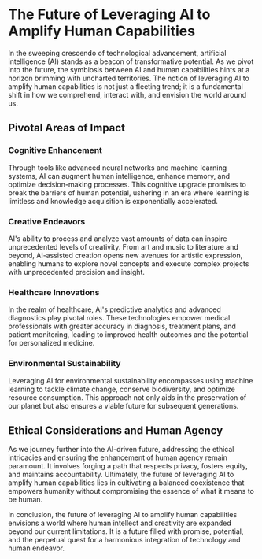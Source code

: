 # The Future of Leveraging AI to Amplify Human Capabilities

In the sweeping crescendo of technological advancement, artificial intelligence (AI) stands as a beacon of transformative potential. As we pivot into the future, the symbiosis between AI and human capabilities hints at a horizon brimming with uncharted territories. The notion of leveraging AI to amplify human capabilities is not just a fleeting trend; it is a fundamental shift in how we comprehend, interact with, and envision the world around us.

## Pivotal Areas of Impact

### Cognitive Enhancement
Through tools like advanced neural networks and machine learning systems, AI can augment human intelligence, enhance memory, and optimize decision-making processes. This cognitive upgrade promises to break the barriers of human potential, ushering in an era where learning is limitless and knowledge acquisition is exponentially accelerated.

### Creative Endeavors
AI's ability to process and analyze vast amounts of data can inspire unprecedented levels of creativity. From art and music to literature and beyond, AI-assisted creation opens new avenues for artistic expression, enabling humans to explore novel concepts and execute complex projects with unprecedented precision and insight.

### Healthcare Innovations
In the realm of healthcare, AI's predictive analytics and advanced diagnostics play pivotal roles. These technologies empower medical professionals with greater accuracy in diagnosis, treatment plans, and patient monitoring, leading to improved health outcomes and the potential for personalized medicine.

### Environmental Sustainability
Leveraging AI for environmental sustainability encompasses using machine learning to tackle climate change, conserve biodiversity, and optimize resource consumption. This approach not only aids in the preservation of our planet but also ensures a viable future for subsequent generations.

## Ethical Considerations and Human Agency
As we journey further into the AI-driven future, addressing the ethical intricacies and ensuring the enhancement of human agency remain paramount. It involves forging a path that respects privacy, fosters equity, and maintains accountability. Ultimately, the future of leveraging AI to amplify human capabilities lies in cultivating a balanced coexistence that empowers humanity without compromising the essence of what it means to be human.

In conclusion, the future of leveraging AI to amplify human capabilities envisions a world where human intellect and creativity are expanded beyond our current limitations. It is a future filled with promise, potential, and the perpetual quest for a harmonious integration of technology and human endeavor.